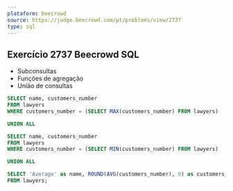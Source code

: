 ```yaml
---
plataform: beecrowd
source: https://judge.beecrowd.com/pt/problems/view/2737
type: sql
---
```


## Exercício 2737 Beecrowd SQL

- Subconsultas
- Funções de agregação
- União de consultas

```sql
SELECT name, customers_number
FROM lawyers
WHERE customers_number = (SELECT MAX(customers_number) FROM lawyers)

UNION ALL

SELECT name, customers_number
FROM lawyers
WHERE customers_number = (SELECT MIN(customers_number) FROM lawyers)

UNION ALL

SELECT 'Average' as name, ROUND(AVG(customers_number), 0) as customers_number
FROM lawyers;
```
